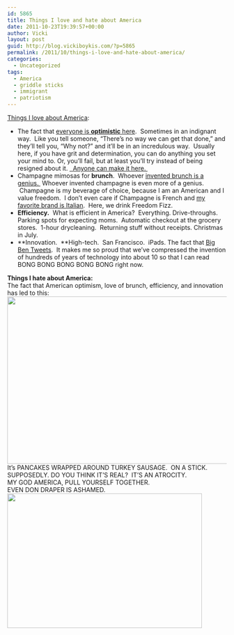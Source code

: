 ```yaml
---
id: 5865
title: Things I love and hate about America
date: 2011-10-23T19:39:57+00:00
author: Vicki
layout: post
guid: http://blog.vickiboykis.com/?p=5865
permalink: /2011/10/things-i-love-and-hate-about-america/
categories:
  - Uncategorized
tags:
  - America
  - griddle sticks
  - immigrant
  - patriotism
---
```

<a href="http://www.youtube.com/watch?v=sWS-FoXbjVI" target="_blank">Things I love about America</a>:

  * The fact that <a href="http://www.youtube.com/watch?v=UqDtf1aw818" target="_blank">everyone is <strong>optimistic</strong> here</a>.  Sometimes in an indignant way.  Like you tell someone, &#8220;There&#8217;s no way we can get that done,&#8221; and they&#8217;ll tell you, &#8220;Why not?&#8221; and it&#8217;ll be in an incredulous way.  Usually here, if you have grit and determination, you can do anything you set your mind to. Or, you&#8217;ll fail, but at least you&#8217;ll try instead of being resigned about it. <a href="http://www.youtube.com/watch?v=kOobdhEE1_o&feature=related" target="_blank">  Anyone can make it here. </a>
  * Champagne mimosas for **brunch**.  Whoever <a href="http://www.youtube.com/watch?v=nTTiY7C0DRA" target="_blank">invented brunch is a genius. </a> Whoever invented champagne is even more of a genius.  Champagne is my beverage of choice, because I am an American and I value freedom.  I don&#8217;t even care if Champagne is French and <a href="http://www.google.com/products/catalog?q=martini+asti&hl=en&prmd=imvns&bav=on.2,or.r_gc.r_pw.r_cp.,cf.osb&biw=1504&bih=929&um=1&ie=UTF-8&tbm=shop&cid=18410146429596922783&sa=X&ei=IKCkTsPYE4fc0QGg0MX8BA&ved=0CFYQ8wIwAA" target="_blank">my favorite brand is Italian</a>.  Here, we drink Freedom Fizz.
  * **Efficiency.**  What is efficient in America?  Everything. Drive-throughs. Parking spots for expecting moms.  Automatic checkout at the grocery stores.  1-hour drycleaning.  Returning stuff without receipts. Christmas in July.
  * **Innovation.  **High-tech.  San Francisco.  iPads. The fact that <a href="http://twitter.com/#!/big_ben_clock" target="_blank">Big Ben Tweets</a>.  It makes me so proud that we&#8217;ve compressed the invention of hundreds of years of technology into about 10 so that I can read BONG BONG BONG BONG BONG right now.

<div>
  <strong>Things I hate about America:</strong>
</div>

<div>
  The fact that American optimism, love of brunch, efficiency, and innovation has led to this:
</div>

<div>
  <a href="http://blog.vickiboykis.com/wp-content/uploads/2011/10/30520493317f2b0b07395814d0ddf3f694656924_wmeg.jpg"><img class="aligncenter size-full wp-image-5866" title="30520493317f2b0b07395814d0ddf3f694656924_wmeg" src="http://blog.vickiboykis.com/wp-content/uploads/2011/10/30520493317f2b0b07395814d0ddf3f694656924_wmeg.jpg" alt="" width="640" height="384" /></a>
</div>

<div>
  It&#8217;s PANCAKES WRAPPED AROUND TURKEY SAUSAGE.  ON A STICK. SUPPOSEDLY. DO YOU THINK IT&#8217;S REAL?  IT&#8217;S AN ATROCITY.
</div>

<div>
  MY GOD AMERICA, PULL YOURSELF TOGETHER.
</div>

<div>
  EVEN DON DRAPER IS ASHAMED.
</div>

<div>
  <a href="http://blog.vickiboykis.com/wp-content/uploads/2011/10/Screen-shot-2011-10-23-at-7.30.48-PM.png"><img class="aligncenter size-full wp-image-5867" title="Screen shot 2011-10-23 at 7.30.48 PM" src="http://blog.vickiboykis.com/wp-content/uploads/2011/10/Screen-shot-2011-10-23-at-7.30.48-PM.png" alt="" width="447" height="309" /></a>
</div>